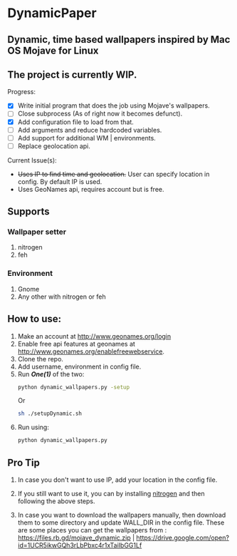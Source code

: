 # DynamicPaper

## Dynamic, time based wallpapers inspired by Mac OS Mojave for Linux

## The project is currently WIP.

Progress:

- [x] Write initial program that does the job using Mojave's wallpapers.
- [ ] Close subprocess (As of right now it becomes defunct).
- [x] Add configuration file to load from that.
- [ ] Add arguments and reduce hardcoded variables.
- [ ] Add support for additional WM | environments.
- [ ] Replace geolocation api.

Current Issue(s):
- ~~Uses IP to find time and geolocation.~~ User can specify location in config. By default IP is used.
- Uses GeoNames api, requires account but is free.

## Supports

### Wallpaper setter

1. nitrogen
2. feh

### Environment

1. Gnome
2. Any other with nitrogen or feh

## How to use:

1. Make an account at http://www.geonames.org/login  
2. Enable free api features at geonames at http://www.geonames.org/enablefreewebservice.
3. Clone the repo.
4. Add username, environment in config file.
5. Run ___One(1)___ of the two:
    ```sh
    python dynamic_wallpapers.py -setup
    ```
    Or
    ```sh
    sh ./setupDynamic.sh
    ```
6. Run using:  
    ```sh
    python dynamic_wallpapers.py
    ```
## Pro Tip

1. In case you don't want to use IP, add your location in the config file.

2. If you still want to use it, you can by installing <a href="https://github.com/l3ib/nitrogen">nitrogen</a> and then following the above steps.

3. In case you want to download the wallpapers manually, then download them to some directory and update WALL_DIR in the config file.
These are some places you can get the wallpapers from : https://files.rb.gd/mojave_dynamic.zip | https://drive.google.com/open?id=1UCR5ikwGQh3rLbPbxc4r1xTaiIbGG1Lf